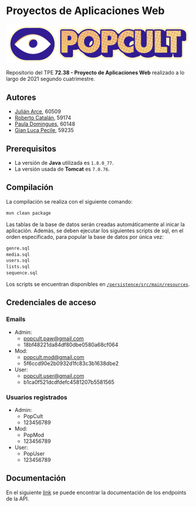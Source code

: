# Proyectos de Aplicaciones Web

![logo](frontend/src/images/PopCultCompleteLogo.webp)

Repositorio del TPE **72.38 - Proyecto de Aplicaciones Web** realizado a lo largo de 2021 segundo cuatrimestre.

## Autores

- [Julián Arce](https://github.com/juarce), 60509
- [Roberto Catalán](https://github.com/rcatalan98), 59174
- [Paula Domingues](https://github.com/pdomins), 60148
- [Gian Luca Pecile](https://github.com/glpecile), 59235

## Prerequisitos
* La versión de **Java** utilizada es `1.8.0_77`.
* La versión usada de **Tomcat** es `7.0.76`.

## Compilación

La compilación se realiza con el siguiente comando:

```bash
mvn clean package
```

Las tablas de la base de datos serán creadas automáticamente al inicar la aplicación.
Además, se deben ejecutar los siguientes scripts de sql, en el orden especificado, para popular la base de datos por única vez:

```bash
genre.sql
media.sql
users.sql
lists.sql
sequence.sql
```

Los scripts se encuentran disponibles en [`/persistence/src/main/resources`](persistence/src/main/resources).

## Credenciales de acceso
### Emails
- Admin:
    - popcult.paw@gmail.com
    - 18bf48221da84df80dbe0580a68cf064
- Mod:
    - popcult.mod@gmail.com
    - 5f6ccd90e2b0932d1fc83c3b1638dbe2
- User:
    - popcult.user@gmail.com
    - b1ca0f521dcdfdefc4581207b5581565

### Usuarios registrados
- Admin:
    - PopCult
    - 123456789
- Mod:
    - PopMod
    - 123456789
- User:
    - PopUser
    - 123456789

## Documentación
En el siguiente [link](https://docs.google.com/spreadsheets/d/12-d4w7wpwGuRHetUvtA7HINCAAQFAsUD5CVlg7ucaQ8/edit?usp=sharing) 
se puede encontrar la documentación de los endpoints de la API.